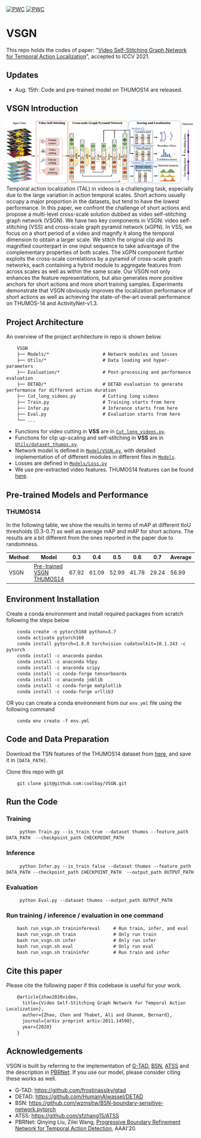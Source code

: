 
[![PWC](https://img.shields.io/endpoint.svg?url=https://paperswithcode.com/badge/video-self-stitching-graph-network-for/temporal-action-localization-on-thumos14)](https://paperswithcode.com/sota/temporal-action-localization-on-thumos14?p=video-self-stitching-graph-network-for)
[![PWC](https://img.shields.io/endpoint.svg?url=https://paperswithcode.com/badge/video-self-stitching-graph-network-for/temporal-action-localization-on-activitynet)](https://paperswithcode.com/sota/temporal-action-localization-on-activitynet?p=video-self-stitching-graph-network-for)
# VSGN

This repo holds the codes of paper: "[Video Self-Stitching Graph Network for Temporal Action Localization](https://arxiv.org/abs/2011.14598)", accepted to ICCV 2021.

## Updates
 - Aug. 15th: Code and pre-trained model on THUMOS14 are released.

## VSGN Introduction
![VSGN Overview](./VSGN_overview.png)
Temporal action localization (TAL) in videos is a challenging task, especially due to the large variation in action temporal scales. Short actions usually occupy a major proportion in the datasets, but tend to have the lowest performance. In this paper, we confront the challenge of short actions and propose a multi-level cross-scale solution dubbed as video self-stitching graph network (VSGN). We have two key components in VSGN: video self-stitching (VSS) and cross-scale graph pyramid network (xGPN). In VSS, we focus on a short period of a video and magnify it along the temporal dimension to obtain a larger scale. We stitch the original clip and its magnified counterpart in one input sequence to take advantage of the complementary properties of both scales. The xGPN component further exploits the cross-scale correlations by a pyramid of cross-scale graph networks, each containing a hybrid module to aggregate features from across scales as well as within the same scale. Our VSGN not only enhances the feature representations, but also generates more positive anchors for short actions and more short training samples. Experiments demonstrate that VSGN obviously improves the localization performance of short actions as well as achieving the state-of-the-art overall performance on THUMOS-14 and ActivityNet-v1.3.

## Project Architecture
An overview of the project architecture in repo is shown below.
```
    VSGN                            
    ├── Models/*                    # Network modules and losses
    ├── Utils/*                     # Data loading and hyper-parameters
    ├── Evaluation/*                # Post-processing and performance evaluation
    ├── DETAD/*                     # DETAD evaluation to generate performance for different action duration   
    ├── Cut_long_videos.py          # Cutting long videos      
    ├── Train.py                    # Training starts from here      
    ├── Infer.py                    # Inference starts from here    
    ├── Eval.py                     # Evaluation starts from here             
    └── ...
```
- Functions for video cutting in **VSS** are in [`Cut_long_videos.py`](./Cut_long_videos.py).
- Functions for clip up-scaling and self-stitching in **VSS** are in [`Utils/dataset_thumos.py`](./Utils/dataset_thumos.py).
- Network model is defined in [`Model/VSGN.py`](./Models/VSGN.py), with detailed implementation of of different modules in different files in [`Models`](./Models).
- Losses are defined in [`Models/Loss.py`](./Models/Loss.py)
- We use pre-extracted video features. THUMOS14 features can be found [here](https://drive.google.com/drive/folders/1-19PgCRTTNfy2RWGErvUUlT0_3J-qEb8).


## Pre-trained Models and Performance

### THUMOS14

In the following table, we show the results in terms of mAP at different tIoU thresholds (0.3-0.7) as well as average mAP and mAP for short actions. The results are a bit different from the ones reported in the paper due to randomness.

| Method  | Model  | 0.3    | 0.4    | 0.5    | 0.6     | 0.7       | Average | Short  |
|---------|--------|-----   |--------|-----   |-----    |-------    |---------|--------|
| VSGN    | [Pre-trained VSGN THUMOS14](https://github.com/coolbay/VSGN/releases/download/VSGN_THUMOS14_MODEL/best.pth.tar) | 67.92 | 61.09 | 52.99 | 41.78  | 29.24    | 56.99  | 56.5 |





## Environment Installation
Create a conda environment and install required packages from scratch following the steps below
```
    conda create -n pytorch160 python=3.7 
    conda activate pytorch160   
    conda install pytorch=1.6.0 torchvision cudatoolkit=10.1.243 -c pytorch   
    conda install -c anaconda pandas    
    conda install -c anaconda h5py  
    conda install -c anaconda scipy 
    conda install -c conda-forge tensorboardx   
    conda install -c anaconda joblib    
    conda install -c conda-forge matplotlib 
    conda install -c conda-forge urllib3
```
OR you can create a conda environment from our `env.yml` file using the following command
```
    conda env create -f env.yml
```


## Code and Data Preparation
Download the TSN features of the THUMOS14 dataset from [here](https://drive.google.com/drive/folders/1-19PgCRTTNfy2RWGErvUUlT0_3J-qEb8), and save it in `[DATA_PATH]`.


Clone this repo with git
```
    git clone git@github.com:coolbay/VSGN.git
```

## Run the Code
### Training

```    
     python Train.py --is_train true --dataset thumos --feature_path DATA_PATH  --checkpoint_path CHECKPOINT_PATH  
```
### Inference
```
     python Infer.py --is_train false --dataset thumos --feature_path DATA_PATH --checkpoint_path CHECKPOINT_PATH  --output_path OUTPUT_PATH   
```
### Evaluation
```
     python Eval.py --dataset thumos --output_path OUTPUT_PATH
```
### Run training / inference / evaluation in one command
```
    bash run_vsgn.sh traininfereval     # Run train, infer, and eval 
    bash run_vsgn.sh train              # Only run train
    bash run_vsgn.sh infer              # Only run infer
    bash run_vsgn.sh eval               # Only run eval
    bash run_vsgn.sh traininfer         # Run train and infer
```
## Cite this paper
Please cite the following paper if this codebase is useful for your work.
```
    @article{zhao2020video,
      title={Video Self-Stitching Graph Network for Temporal Action Localization},
      author={Zhao, Chen and Thabet, Ali and Ghanem, Bernard},
      journal={arXiv preprint arXiv:2011.14598},
      year={2020}
    }
```
## Acknowledgements

VSGN is built by referring to the implementation of [G-TAD](https://arxiv.org/pdf/1911.11462.pdf), [BSN](https://arxiv.org/pdf/1806.02964.pdf), [ATSS](https://arxiv.org/pdf/1912.02424.pdf) and the description in [PBRNet]((https://ojs.aaai.org/index.php/AAAI/article/view/6829)). If you use our model, please consider citing these works as well.

- G-TAD: https://github.com/frostinassiky/gtad
- DETAD: https://github.com/HumamAlwassel/DETAD
- BSN: https://github.com/wzmsltw/BSN-boundary-sensitive-network.pytorch
- ATSS: https://github.com/sfzhang15/ATSS
- PBRNet: Qinying Liu, Zilei Wang, [Progressive Boundary Refinement Network for Temporal Action Detection](https://ojs.aaai.org/index.php/AAAI/article/view/6829), AAAI'20.




